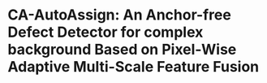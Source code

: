 # CA-AutoAssign: An Anchor-free Defect Detector for complex background Based on Pixel-Wise Adaptive Multi-Scale Feature Fusion
